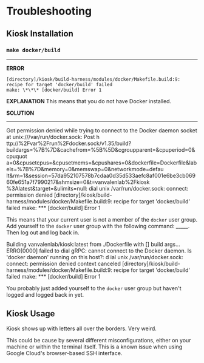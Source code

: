 # Troubleshooting

## Kiosk Installation


### `make docker/build`

---

<b>ERROR</b>
```DOCKER not defined in docker/build
[directory]/kiosk/build-harness/modules/docker/Makefile.build:9: recipe for target 'docker/build' failed
make: \*\*\* [docker/build] Error 1
```

<b>EXPLANATION</b>
This means that you do not have Docker installed.

<b>SOLUTION</b>

---


Got permission denied while trying to connect to the Docker daemon socket at unix:///var/run/docker.sock: Post h
ttp://%2Fvar%2Frun%2Fdocker.sock/v1.35/build?buildargs=%7B%7D&cachefrom=%5B%5D&cgroupparent=&cpuperiod=0&cpuquot
a=0&cpusetcpus=&cpusetmems=&cpushares=0&dockerfile=Dockerfile&labels=%7B%7D&memory=0&memswap=0&networkmode=defau
lt&rm=1&session=57da952107578b7cdaa0d35d533aefc8af001e6be3cb06960fe651a7f7990217&shmsize=0&t=vanvalenlab%2Fkiosk
%3Alatest&target=&ulimits=null: dial unix /var/run/docker.sock: connect: permission denied
[directory]/kiosk/build-harness/modules/docker/Makefile.build:9: recipe for target 'docker/build' failed
make: \*\*\* [docker/build] Error 1

This means that your current user is not a member of the `docker` user group. Add yourself to the `docker` user group with the following command: _____. Then log out and log back in.


Building vanvalenlab/kiosk:latest from ./Dockerfile with [] build args...
ERRO[0000] failed to dial gRPC: cannot connect to the Docker daemon. Is 'docker daemon' running on this host?: d
ial unix /var/run/docker.sock: connect: permission denied 
context canceled
[directory]/kiosk/build-harness/modules/docker/Makefile.build:9: recipe for target 'docker/build' failed
make: \*\*\* [docker/build] Error 1

You probably just added yourself to the `docker` user group but haven't logged and logged back in yet. 


## Kiosk Usage

Kiosk shows up with letters all over the borders. Very weird.

This could be cause by several different misconfigurations, either on your machine or within the terminal itself. This is a known issue when using Google Cloud's browser-based SSH interface.
